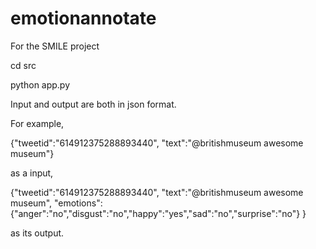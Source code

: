 # emotionannotate
For the SMILE project

cd src

python app.py


Input and output are both in json format.

For example,

{"tweetid":"614912375288893440", "text":"@britishmuseum awesome museum"}

as a input,

{"tweetid":"614912375288893440", 
"text":"@britishmuseum awesome museum",
"emotions":{"anger":"no","disgust":"no","happy":"yes","sad":"no","surprise":"no"}
}

as its output.